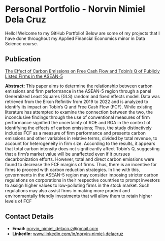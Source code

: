 # Personal Portfolio - Norvin Nimiel Dela Cruz
Hello! Welcome to my GitHub Portfolio! Below are some of my projects that I have done throughout my Applied Financial Economics minor in Data Science course.


## Publication
[The Effect of Carbon Emissions on Free Cash Flow and Tobin’s Q of Publicly Listed Firms in the ASEAN-5](https://animorepository.dlsu.edu.ph/res_aki/209/)

**Abstract:**
This paper aims to determine the relationship between carbon emissions and firm performance in the ASEAN-5 region through a panel Generalized Least Squares (GLS) random and fixed effects model. Data was retrieved from the Eikon Refinitiv from 2019 to 2022 and is analyzed to identify its impact on Tobin’s Q and Free Cash Flow (FCF). While existing literature has attempted to examine the connection between the two, the inconclusive findings through the use of conventional measures of firm performance signified the uncertainty of ROE and ROA in the context of identifying the effects of carbon emissions; Thus, the study distinctively includes FCF as a measure of firm performance and presents carbon emissions and other variables in relative terms, divided by total revenue, to account for heterogeneity in firm size. According to the results, it appears that total carbon intensity does not significantly affect Tobin’s Q, suggesting that a firm’s market value will be unaffected even if it pursues decarbonization efforts. However, total and direct carbon emissions were found to decrease the FCF margins of firms. Thus, there is an incentive for firms to proceed with carbon reduction strategies. In line with this, governments in the ASEAN-5 region may consider imposing stricter carbon regulations on corporations in their respective countries to prompt investors to assign higher values to low-polluting firms in the stock market. Such regulations may also assist firms in making more prudent and environmentally friendly investments that will allow them to retain higher levels of FCF


## Contact Details
- **Email:** [norvin_nimiel_delacruz@gmail.com](mailto:norvin_nimiel_delacruz@gmail.com)
- **LinkedIn:** www.linkedin.com/in/norvin-nimiel-delacruz
